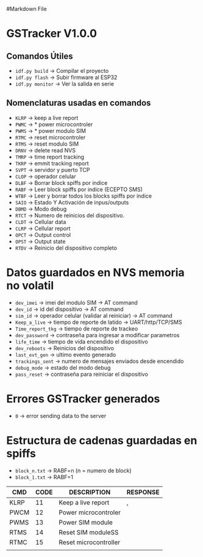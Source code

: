 #Markdown File

# GSTracker V1.0.0

## Comandos Útiles
- `idf.py build` → Compilar el proyecto
- `idf.py flash` → Subir firmware al ESP32
- `idf.py monitor` → Ver la salida en serie

## Nomenclaturas usadas en comandos
- `KLRP` → keep a live report
- `PWMC` → * power microcontroler
- `PWMS` → * power modulo SIM
- `RTMC` → reset microcontroler
- `RTMS` → reset modulo SIM
- `DRNV` → delete read NVS
- `TMRP` → time report tracking
- `TKRP` → emmit tracking report
- `SVPT` → servidor y puerto TCP
- `CLOP` → operador celular
- `DLBF` → Borrar block spiffs por indice
- `RABF` → Leer block spiffs por indice (ECEPTO SMS)
- `WTBF` → Leer y borrar todos los blocks spiffs por indice
- `SAIO` → Estado Y Activación de inpus/outputs
- `DBMD` → Modo debug
- `RTCT` → Numero de reinicios del dispositivo.
- `CLDT` → Cellular data
- `CLRP` → Cellular report 
- `OPCT` → Output control
- `OPST` → Output state
- `RTDV` → Reinicio del dispositivo completo


# Datos guardados en NVS memoria no volatil
- `dev_imei` → imei del modulo SIM → AT command
- `dev_id` → id del dispositivo → AT command
- `sim_id` → operador celular (validar al reiniciar) → AT command
- `Keep_a_live` → tiempo de reporte de latido → UART/http/TCP/SMS
- `Time_report_tkg` → tiempo de reporte de trackeo 
- `dev_password` → contraseña para ingresar a modificar parametros
- `life_time` → tiempo de vida encendido el dispositivo
- `dev_reboots` → Reinicios del dispositivo
- `last_evt_gen` → ultimo evento generado
- `trackings_sent` → numero de mensajes enviados desde encendido
- `debug_mode` → estado del modo debug
- `pass_reset` → contraseña para reiniciar el dispositivo
# Errores GSTracker generados
- `0` → error sending data to the server

# Estructura de cadenas guardadas en spiffs

- `block_n.txt` →  RABF=n (n = numero de block)
- `block_1.txt` →  RABF=1

| CMD          | CODE         | DESCRIPTION                     | RESPONSE            |
|--------------|--------------|---------------------------------|---------------------|
| KLRP         | 11           | Keep a live report              | <HEAD>,<IMEI>       |
| PWCM         | 12           | Power microcontroler            |                     |
| PWMS         | 13           | Power SIM module                |                     |
| RTMS         | 14           | Reset SIM moduleSS              |                     |
| RTMC         | 15           | Reset microcontroller           |                     |
|              |